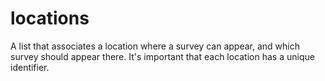 # locations
A list that associates a location where a survey can appear, and which survey should appear there. It's important that each location has a unique identifier.